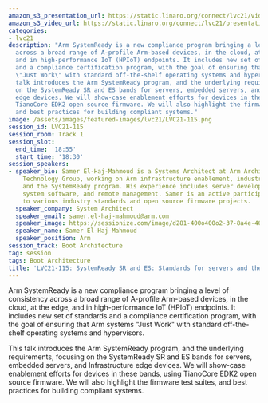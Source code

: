 ```yaml
---
amazon_s3_presentation_url: https://static.linaro.org/connect/lvc21/videos/lvc21-115.mp4
amazon_s3_video_url: https://static.linaro.org/connect/lvc21/presentations/lvc21-115.pdf
categories:
- lvc21
description: "Arm SystemReady is a new compliance program bringing a level of consistency
  across a broad range of A-profile Arm-based devices, in the cloud, at the edge,
  and in high-performance IoT (HPIoT) endpoints. It includes new set of standards
  and a compliance certification program, with the goal of ensuring that Arm systems
  \"Just Work\" with standard off-the-shelf operating systems and hypervisors.\r\n\r\nThis
  talk introduces the Arm SystemReady program, and the underlying requirements, focusing
  on the SystemReady SR and ES bands for servers, embedded servers, and Infrastructure
  edge devices. We will show-case enablement efforts for devices in these bands, using
  TianoCore EDK2 open source firmware. We will also highlight the firmware test suites,
  and best practices for building compliant systems."
image: /assets/images/featured-images/lvc21/LVC21-115.png
session_id: LVC21-115
session_room: Track 1
session_slot:
  end_time: '18:55'
  start_time: '18:30'
session_speakers:
- speaker_bio: Samer El-Haj-Mahmoud is a Systems Architect at Arm Architecture and
    Technology Group, working on Arm infrastructure enablement, industry standards,
    and the SystemReady program. His experience includes server development, firmware,
    system software, and remote management. Samer is an active participant and contributor
    to various industry standards and open source firmware projects.
  speaker_company: System Architect
  speaker_email: samer.el-haj-mahmoud@arm.com
  speaker_image: https://sessionize.com/image/d281-400o400o2-37-8a4e-4035-902d-06fa21f42348.9ac54d9c-98d6-4bcf-bc95-794002f250c5.jpg
  speaker_name: Samer El-Haj-Mahmoud
  speaker_position: Arm
session_track: Boot Architecture
tag: session
tags: Boot Architecture
title: 'LVC21-115: SystemReady SR and ES: Standards for servers and the Edge'
---
```


Arm SystemReady is a new compliance program bringing a level of consistency across a broad range of A-profile Arm-based devices, in the cloud, at the edge, and in high-performance IoT (HPIoT) endpoints. It includes new set of standards and a compliance certification program, with the goal of ensuring that Arm systems "Just Work" with standard off-the-shelf operating systems and hypervisors.

This talk introduces the Arm SystemReady program, and the underlying requirements, focusing on the SystemReady SR and ES bands for servers, embedded servers, and Infrastructure edge devices. We will show-case enablement efforts for devices in these bands, using TianoCore EDK2 open source firmware. We will also highlight the firmware test suites, and best practices for building compliant systems.